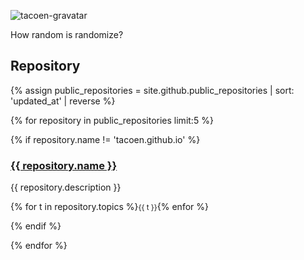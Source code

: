 ![tacoen-gravatar](https://www.gravatar.com/avatar/5f0a9777b6e3d0a462c6645dd1191b34?s=200)

How random is randomize?

## Repository

{% assign public_repositories = site.github.public_repositories | sort: 'updated_at' | reverse %}

{% for repository in public_repositories limit:5 %}

{% if repository.name != 'tacoen.github.io' %}

### <a href='{{ repository.html_url }}'>{{ repository.name }}</a>

{{ repository.description }}
  
{% for t in repository.topics %}<small class='topic'>{{ t }}</small>{% enfor %}

{% endif %}

{% endfor %}
